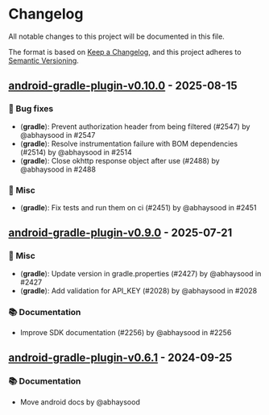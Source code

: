 # Changelog

All notable changes to this project will be documented in this file.

The format is based on [Keep a Changelog](https://keepachangelog.com/en/1.0.0/),
and this project adheres to [Semantic Versioning](https://semver.org/spec/v2.0.0.html).

## [android-gradle-plugin-v0.10.0] - 2025-08-15

### :bug: Bug fixes

- (**gradle**): Prevent authorization header from being filtered (#2547) by @abhaysood in #2547
- (**gradle**): Resolve instrumentation failure with BOM dependencies (#2514) by @abhaysood in #2514
- (**gradle**): Close okhttp response object after use (#2488) by @abhaysood in #2488

### :hammer: Misc

- (**gradle**): Fix tests and run them on ci (#2451) by @abhaysood in #2451

## [android-gradle-plugin-v0.9.0] - 2025-07-21

### :hammer: Misc

- (**gradle**): Update version in gradle.properties (#2427) by @abhaysood in #2427
- (**gradle**): Add validation for API_KEY (#2028) by @abhaysood in #2028

### :books: Documentation

- Improve SDK documentation (#2256) by @abhaysood in #2256

## [android-gradle-plugin-v0.6.1] - 2024-09-25

### :books: Documentation

- Move android docs by @abhaysood

[android-gradle-plugin-v0.10.0]: https://github.com/measure-sh/measure/compare/android-gradle-plugin-v0.9.0..android-gradle-plugin-v0.10.0
[android-gradle-plugin-v0.9.0]: https://github.com/measure-sh/measure/compare/android-gradle-plugin-v0.7.0..android-gradle-plugin-v0.9.0
[android-gradle-plugin-v0.6.1]: https://github.com/measure-sh/measure/compare/android-gradle-plugin-v0.6.0..android-gradle-plugin-v0.6.1

